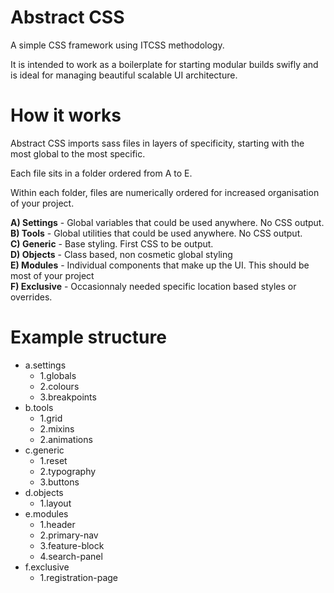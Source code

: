 # Abstract CSS
A simple CSS framework using ITCSS methodology.

It is intended to work as a boilerplate for starting modular builds swifly and is ideal for managing beautiful scalable UI architecture.

# How it works

Abstract CSS imports sass files in layers of specificity, starting with the most global to the most specific. 

Each file sits in a folder ordered from A to E.

Within each folder, files are numerically ordered for increased organisation of your project.

<b>A) Settings</b> - Global variables that could be used anywhere. No CSS output.<br />
<b>B) Tools</b> - Global utilities that could be used anywhere. No CSS output.<br />
<b>C) Generic</b> - Base styling. First CSS to be output.<br />
<b>D) Objects</b> - Class based, non cosmetic global styling<br />
<b>E) Modules</b> - Individual components that make up the UI. This should be most of your project<br />
<b>F) Exclusive</b> - Occasionnaly needed specific location based styles or overrides.<br />

# Example structure
- a.settings
  - 1.globals
  - 2.colours
  - 3.breakpoints
- b.tools
  - 1.grid
  - 2.mixins
  - 2.animations
- c.generic
  - 1.reset
  - 2.typography
  - 3.buttons
- d.objects
  - 1.layout
- e.modules
  - 1.header
  - 2.primary-nav
  - 3.feature-block
  - 4.search-panel
- f.exclusive
  - 1.registration-page
   
